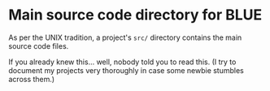 # Main source code directory for BLUE

As per the UNIX tradition, a project's `src/` directory contains the main source code files.

If you already knew this... well, nobody told you to read this. (I try to document my projects very thoroughly in case some newbie stumbles across them.)
